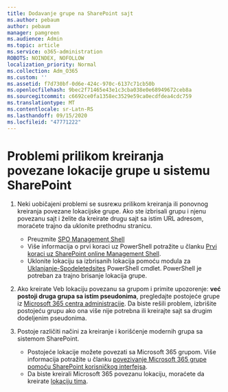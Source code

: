 ```yaml
---
title: Dodavanje grupe na SharePoint sajt
ms.author: pebaum
author: pebaum
manager: pamgreen
ms.audience: Admin
ms.topic: article
ms.service: o365-administration
ROBOTS: NOINDEX, NOFOLLOW
localization_priority: Normal
ms.collection: Adm_O365
ms.custom: ''
ms.assetid: f7d730bf-0d6e-424c-970c-6137c71cb50b
ms.openlocfilehash: 9bec2f71465e43e1c3cba038e0e68949672ceb8a
ms.sourcegitcommit: c6692ce0fa1358ec3529e59ca0ecdfdea4cdc759
ms.translationtype: MT
ms.contentlocale: sr-Latn-RS
ms.lasthandoff: 09/15/2020
ms.locfileid: "47771222"
---
```

# <a name="issues-when-creating-a-group-connected-site-in-sharepoint"></a>Problemi prilikom kreiranja povezane lokacije grupe u sistemu SharePoint

1. Neki uobičajeni problemi se susreжu prilikom kreiranja ili ponovnog kreiranja povezane lokacijske grupe.
Ako ste izbrisali grupu i njenu povezanu sajt i želite da kreirate drugu sajt sa istim URL adresom, moraćete trajno da uklonite prethodnu stranicu.

   - Preuzmite [SPO Management Shell](https://support.office.com/article/introduction-to-the-sharepoint-online-management-shell-c16941c3-19b4-4710-8056-34c034493429)
   - Više informacija o prvi koraci uz PowerShell potražite u članku [Prvi koraci uz SharePoint online Management Shell](https://docs.microsoft.com/powershell/module/sharepoint-online/remove-sposite).
   - Uklonite lokaciju sa izbrisanih lokacija pomoću modula za [Uklanjanje-Spodeletedsites](https://docs.microsoft.com/powershell/module/sharepoint-online/remove-sposite?view=sharepoint-ps) PowerShell cmdlet. PowerShell je potreban za trajno brisanje lokacija grupe.

1. Ako kreirate Veb lokaciju povezanu sa grupom i primite upozorenje: **već postoji druga grupa sa istim pseudonima**, pregledajte postojeće grupe iz [Microsoft 365 centra administracije](https://admin.microsoft.com/AdminPortal/Home#/groups). Da biste rešili problem, izbrišite postojeću grupu ako ona više nije potrebna ili kreirajte sajt sa drugim dodeljenim pseudonima.

1. Postoje različiti načini za kreiranje i korišćenje modernih grupa sa sistemom SharePoint.

   - Postojeće lokacije možete povezati sa Microsoft 365 grupom. Više informacija potražite u članku [povezivanje Microsoft 365 grupe pomoću SharePoint korisničkog interfejsa](https://docs.microsoft.com/sharepoint/dev/transform/modernize-connect-to-office365-group#connect-an-office-365-group-using-the-sharepoint-user-interface).
   - Da biste kreirali Microsoft 365 povezanu lokaciju, moraćete da kreirate [lokaciju tima](https://admin.microsoft.com/sharepoint).
